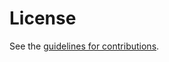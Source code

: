 # License

See the
[guidelines for contributions](https://github.com/adrianhopebailie/open-payments-specification/blob/main/CONTRIBUTING.md).
